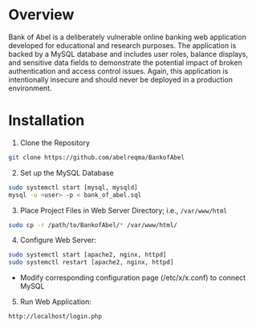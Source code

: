 # Overview
Bank of Abel is a deliberately vulnerable online banking web application developed for educational and research purposes. The application is backed by a MySQL database and includes user roles, balance displays, and sensitive data fields to demonstrate the potential impact of broken authentication and access control issues. Again, this application is intentionally insecure and should never be deployed in a production environment.

# Installation
1. Clone the Repository
```bash
git clone https://github.com/abelreqma/BankofAbel
```
2. Set up the MySQL Database
```bash
sudo systemctl start [mysql, mysqld]
mysql -u <user> -p < bank_of_abel.sql
```
3. Place Project Files in Web Server Directory; i.e., `/var/www/html`
```bash
sudo cp -r /path/to/BankofAbel/* /var/www/html/
```
4. Configure Web Server:
```bash
sudo systemctl start [apache2, nginx, httpd]
sudo systemctl restart [apache2, nginx, httpd]
```
* Modify corresponding configuration page (/etc/x/x.conf) to connect MySQL

5. Run Web Application:
```bash
http://localhost/login.php
```
